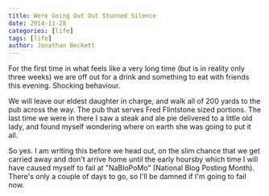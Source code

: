```yaml
---
title: Were Going Out Out Stunned Silence
date: 2014-11-28
categories: [life]
tags: [life]
author: Jonathan Beckett
---
```


For the first time in what feels like a very long time (but is in reality only three weeks) we are off out for a drink and something to eat with friends this evening. Shocking behaviour.

We will leave our eldest daughter in charge, and walk all of 200 yards to the pub across the way. The pub that serves Fred Flintstone sized portions. The last time we were in there I saw a steak and ale pie delivered to a little old lady, and found myself wondering where on earth she was going to put it all.

So yes. I am writing this before we head out, on the slim chance that we get carried away and don't arrive home until the early hoursby which time I will have caused myself to fail at "NaBloPoMo" (National Blog Posting Month). There's only a couple of days to go, so I'll be damned if I'm going to fail now.